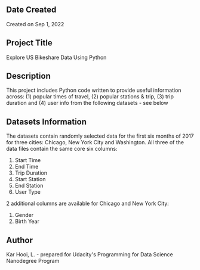 ## Date Created
Created on Sep 1, 2022

## Project Title
Explore US Bikeshare Data Using Python

## Description
This project includes Python code written to provide useful information across: (1) popular times of travel, (2) popular stations & trip, (3) trip duration and (4) user info from the following datasets - see below

## Datasets Information
The datasets contain randomly selected data for the first six months of 2017 for three cities: Chicago, New York City and Washington. 
All three of the data files contain the same core six columns: 
1. Start Time
2. End Time
3. Trip Duration
4. Start Station 
5. End Station 
6. User Type </ul>

2 additional columns are available for Chicago and New York City: 
1. Gender 
2. Birth Year

## Author
Kar Hooi, L. - prepared for Udacity's Programming for Data Science Nanodegree Program
